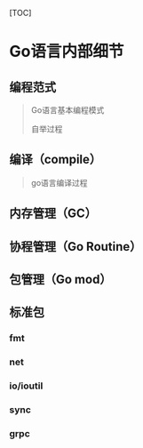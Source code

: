[TOC]

# Go语言内部细节



## 编程范式

> Go语言基本编程模式
>
> 自举过程



## 编译（compile）

> go语言编译过程



## 内存管理（GC）



## 协程管理（Go Routine）



## 包管理（Go mod）



## 标准包



### fmt



### net



### io/ioutil



### sync



### grpc









